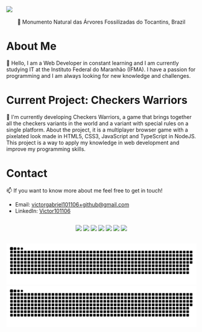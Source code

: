 <img src="banner.png">
<p align="center">📍 Monumento Natural das Árvores Fossilizadas do Tocantins, Brazil</p>

##

# About Me 

👋 Hello, I am a Web Developer in constant learning and I am currently studying IT at the Instituto Federal do Maranhão (IFMA). I have a passion for programming and I am always looking for new knowledge and challenges.

# Current Project: Checkers Warriors

🎯 I'm currently developing Checkers Warriors, a game that brings together all the checkers variants in the world and a variant with special rules on a single platform. About the project, it is a multiplayer browser game with a pixelated look made in HTML5, CSS3, JavaScript and TypeScript in NodeJS. This project is a way to apply my knowledge in web development and improve my programming skills.

# Contact

📫 If you want to know more about me feel free to get in touch!

- Email: victorgabriel101106+github@gmail.com
- LinkedIn: <a href="https://linkedin.com/in/Victor101106">Victor101106</a>

##

<div align="center">
  <img src="https://img.shields.io/badge/HTML5-E34F26?style=for-the-badge&logo=html5&logoColor=white">
  <img src="https://img.shields.io/badge/CSS3-1572B6?style=for-the-badge&logo=css3&logoColor=white">
  <img src="https://img.shields.io/badge/JavaScript-323330?style=for-the-badge&logo=javascript&logoColor=F7DF1E">
  <img src="https://img.shields.io/badge/Node.js-43853D?style=for-the-badge&logo=node.js&logoColor=white">
  <img src="https://img.shields.io/badge/TypeScript-007ACC?style=for-the-badge&logo=typescript&logoColor=white">
  <img src="https://img.shields.io/badge/Git-F05032.svg?style=for-the-badge&logo=Git&logoColor=white">
  <img src="https://img.shields.io/badge/Visual_Studio_Code-0078D4?style=for-the-badge&logo=visual%20studio%20code&logoColor=white">
</div>
    
##

![github contribution grid snake animation](https://raw.githubusercontent.com/Victor101106/Victor101106/output/github-contribution-grid-snake-dark.svg#gh-dark-mode-only)
![github contribution grid snake animation](https://raw.githubusercontent.com/Victor101106/Victor101106/output/github-contribution-grid-snake.svg#gh-light-mode-only)
